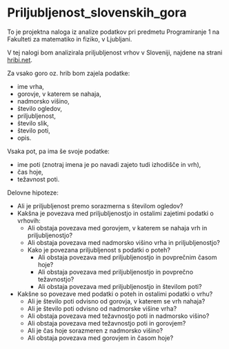 # Priljubljenost_slovenskih_gora
To je projektna naloga iz analize podatkov pri predmetu Programiranje 1 na Fakulteti za matematiko in fiziko, v Ljubljani.

V tej nalogi bom analizirala priljubljenost vrhov v Sloveniji, najdene na strani [hribi.net](https://www.hribi.net/gorovja).


Za vsako goro oz. hrib bom zajela podatke:
* ime vrha,
* gorovje, v katerem se nahaja,
* nadmorsko višino,
* število ogledov,
* priljubljenost,
* število slik,
* število poti,
* opis.


Vsaka pot, pa ima še svoje podatke:
* ime poti (znotraj imena je po navadi zajeto tudi izhodišče in vrh),
* čas hoje,
* težavnost poti.


Delovne hipoteze:
* Ali je priljubljenost premo sorazmerna s številom ogledov?
* Kakšna je povezava med priljubljenostjo in ostalimi zajetimi podatki o vrhovih:
    * Ali obstaja povezava med gorovjem, v katerem se nahaja vrh in priljubljenostjo?
    * Ali obstaja povezava med nadmorsko višino vrha in priljubljenostjo?
    * Kako je povezana priljubljenost s podatki o poteh?
        * Ali obstaja povezava med priljubljenostjo in povprečnim časom hoje?
        * Ali obstaja povezava med priljubljenostjo in povprečno težavnostjo?
        * Ali obstaja povezava med priljubljenostjo in številom poti?
* Kakšne so povezave med podatki o poteh in ostalimi podatki o vrhu?
    * Ali je število poti odvisno od gorovja, v katerem se vrh nahaja?
    * Ali je število poti odvisno od nadmorske višine vrha?
    * Ali obstaja povezava med težavnostjo poti in nadmorsko višino?
    * Ali obstaja povezava med težavnostjo poti in gorovjem?
    * Ali je čas hoje sorazmeren z nadmorsko višino?
    * Ali obstaja povezava med gorovjem in časom hoje?

